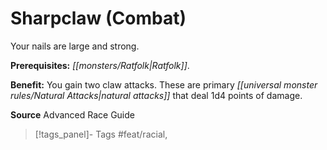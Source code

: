 ﻿---
cssclass: [feats]

---
# Sharpclaw (Combat)

Your nails are large and strong.

**Prerequisites:** _[[monsters/Ratfolk|Ratfolk]]_.

**Benefit:** You gain two claw attacks. These are primary _[[universal monster rules/Natural Attacks|natural attacks]]_ that deal 1d4 points of damage.

**Source** Advanced Race Guide
>[!tags_panel]- Tags
> #feat/racial, 